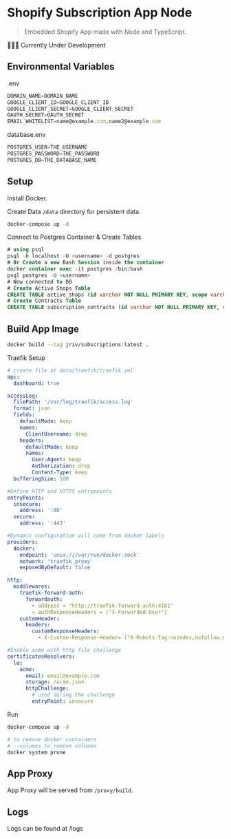 # Shopify Subscription App Node

> Embedded Shopify App made with Node and TypeScript.

🚧🔨👷 Currently Under Development

## Environmental Variables

.env 
```javascript
DOMAIN_NAME=DOMAIN_NAME
GOOGLE_CLIENT_ID=GOOGLE_CLIENT_ID
GOOGLE_CLIENT_SECRET=GOOGLE_CLIENT_SECRET
OAUTH_SECRET=OAUTH_SECRET
EMAIL_WHITELIST=name@example.com,name2@example.com
```

database.env
```javascript
POSTGRES_USER=THE_USERNAME
POSTGRES_PASSWORD=THE_PASSWORD
POSTGRES_DB=THE_DATABASE_NAME
```

## Setup

Install Docker.

Create Data `/data` directory for persistent data.

```bash
docker-compose up -d
```

Connect to Postgres Container & Create Tables

```sql
# using psql
psql -h localhost -U <username> -d postgres
# Or Create a new Bash Session inside the container
docker container exec -it postgres /bin/bash
psql postgres -U <username>
# Now connected to DB
# Create Active Shops Table
CREATE TABLE active_shops (id varchar NOT NULL PRIMARY KEY, scope varchar NOT NULL, access_token varchar NOT NULL);
# Create Contracts Table
CREATE TABLE subscription_contracts (id varchar NOT NULL PRIMARY KEY, shop varchar NOT NULL, status varchar NOT NULL, next_billing_date date NOT NULL, interval varchar NOT NULL, interval_count integer NOT NULL, payment_failure_count integer NOT NULL DEFAULT 0, contract json NOT NULL);
```

## Build App Image
```bash
docker build --tag jriv/subscriptions:latest .
````

Traefik Setup

```yaml
# create file at data/traefik/traefik.yml
api:
  dashboard: true

accessLog:
  filePath: '/var/log/traefik/access.log'
  format: json
  fields:
    defaultMode: keep
    names:
      ClientUsername: drop
    headers:
      defaultMode: keep
      names:
        User-Agent: keep
        Authorization: drop
        Content-Type: keep
  bufferingSize: 100

#Define HTTP and HTTPS entrypoints
entryPoints:
  insecure:
    address: ':80'
  secure:
    address: ':443'

#Dynamic configuration will come from docker labels
providers:
  docker:
    endpoint: 'unix:///var/run/docker.sock'
    network: 'traefik_proxy'
    exposedByDefault: false

http:
  middlewares:
    traefik-forward-auth:
      forwardauth:
        - address = "http://traefik-forward-auth:4181"
        - authResponseHeaders = ["X-Forwarded-User"]
    customHeader:
      headers:
        customResponseHeaders:
          - X-Custom-Response-Header= ["X-Robots-Tag:noindex,nofollow,nosnippet,noarchive,notranslate,noimageindex"}

#Enable acme with http file challenge
certificatesResolvers:
  le:
    acme:
      email: email@example.com
      storage: /acme.json
      httpChallenge:
        # used during the challenge
        entryPoint: insecure
```

Run

```bash
docker-compose up -d
```

```bash
# to remove docker containers
# --volumes to remove volumes
docker system prune
```

## App Proxy
App Proxy will be served from `/proxy/build`.

## Logs

Logs can be found at /logs